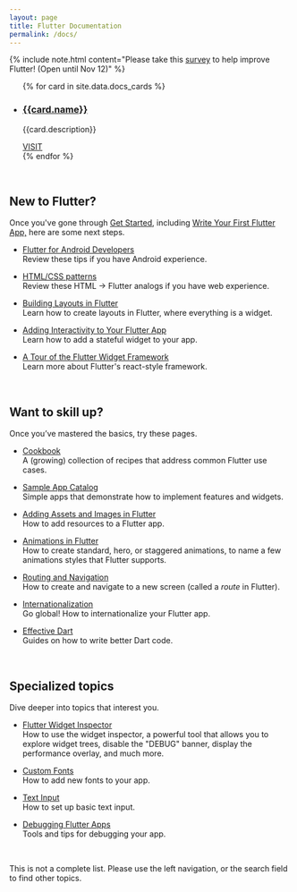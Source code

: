 ```yaml
---
layout: page
title: Flutter Documentation
permalink: /docs/
---
```


{% include note.html content="Please take this [survey](
https://google.qualtrics.com/jfe/form/SV_cPkBzdAhCHFqTqJ?Source=Website) to help improve Flutter! (Open until Nov 12)" 
%}

<ul class="cards">
{% for card in site.data.docs_cards %}
	<li class="cards__item">
	    <div class="card">
		    <h3 class="catalog-category-title"><a class="action-link" href="{{card.url}}">{{card.name}}</a></h3>
		    <p>{{card.description}}</p>
		    <div class="card-action">
		        <a class="action-link" href="{{card.url}}">VISIT</a>
		    </div>
		</div>
	</li>
{% endfor %}
</ul>

&nbsp;


## New to Flutter?

Once you've gone through [Get Started](/get-started/install/),
including [Write Your First Flutter App,](/get-started/codelab/)
here are some next steps.

* [Flutter for Android Developers](/flutter-for-android/)<br>
  Review these tips if you have Android experience.

* [HTML/CSS patterns](/web-analogs/)<br>
  Review these HTML -> Flutter analogs if you have web experience.

* [Building Layouts in Flutter](/tutorials/layout/)<br>
  Learn how to create layouts in Flutter, where everything is
  a widget.

* [Adding Interactivity to Your Flutter App](/tutorials/interactive/)<br>
  Learn how to add a stateful widget to your app.

* [A Tour of the Flutter Widget Framework](/widgets-intro/)<br>
  Learn more about Flutter's react-style framework.

&nbsp;


## Want to skill up?

Once you’ve mastered the basics, try these pages.

* [Cookbook](/cookbook/)<br>
  A (growing) collection of recipes that address common Flutter
  use cases.

* [Sample App Catalog](/catalog/samples/)<br>
  Simple apps that demonstrate how to implement features and widgets.

* [Adding Assets and Images in Flutter](/assets-and-images/)<br>
  How to add resources to a Flutter app.

* [Animations in Flutter](/animations/)<br>
  How to create standard, hero, or staggered animations, to
  name a few animations styles that Flutter supports.

* [Routing and Navigation](/cookbook/navigation/navigation-basics/)<br>
  How to create and navigate to a new screen (called a
  _route_ in Flutter).

* [Internationalization](/tutorials/internationalization/)<br>
  Go global! How to internationalize your Flutter app.

* [Effective Dart](https://www.dartlang.org/guides/language/effective-dart)<br>
  Guides on how to write better Dart code.

&nbsp;


## Specialized topics

Dive deeper into topics that interest you.

* [Flutter Widget Inspector](/inspector/)<br>
  How to use the widget inspector, a powerful tool that allows
  you to explore widget trees, disable the "DEBUG"
  banner, display the performance overlay, and much more.

* [Custom Fonts](/cookbook/design/fonts/)<br>
  How to add new fonts to your app.

* [Text Input](/cookbook/forms/text-input/)<br>
  How to set up basic text input.

* [Debugging Flutter Apps](/debugging/)<br>
  Tools and tips for debugging your app.


&nbsp;


This is not a complete list. Please use the left navigation,
or the search field to find other topics.
